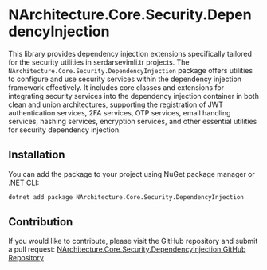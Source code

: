 # NArchitecture.Core.Security.DependencyInjection

This library provides dependency injection extensions specifically tailored for the security utilities in serdarsevimli.tr projects. The `NArchitecture.Core.Security.DependencyInjection` package offers utilities to configure and use security services within the dependency injection framework effectively. It includes core classes and extensions for integrating security services into the dependency injection container in both clean and union architectures, supporting the registration of JWT authentication services, 2FA services, OTP services, email handling services, hashing services, encryption services, and other essential utilities for security dependency injection.

## Installation

You can add the package to your project using NuGet package manager or .NET CLI:

```bash
dotnet add package NArchitecture.Core.Security.DependencyInjection
```

## Contribution

If you would like to contribute, please visit the GitHub repository and submit a pull request: [NArchitecture.Core.Security.DependencyInjection GitHub Repository](https://github.com/srdrsvml1986/NArchitectureTemplate)
